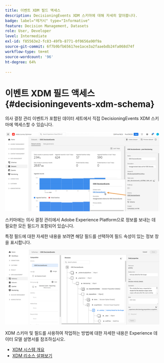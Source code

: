 ```yaml
---
title: 이벤트 XDM 필드 액세스
description: DecisioningEvents XDM 스키마에 대해 자세히 알아봅니다.
badge: label="레거시" type="Informative"
feature: Decision Management, Datasets
role: User, Developer
level: Intermediate
exl-id: f85563e2-fc83-49fb-8771-0f0656a90f9a
source-git-commit: 6f7b9bfb65617ee1ace3a2faaebdb24fa068d74f
workflow-type: tm+mt
source-wordcount: '96'
ht-degree: 64%

---
```


# 이벤트 XDM 필드 액세스 {#decisioningevents-xdm-schema}

의사 결정 관리 이벤트가 포함된 데이터 세트에서 직접 DecisioningEvents XDM 스키마에 액세스할 수 있습니다.

![](../assets/access-schema.png)

스키마에는 의사 결정 관리에서 Adobe Experience Platform으로 정보를 보내는 데 필요한 모든 필드가 포함되어 있습니다.

특정 필드에 대한 자세한 내용을 보려면 해당 필드를 선택하여 필드 속성이 있는 정보 창을 표시합니다.

![](../assets/schema-fields.png)

XDM 스키마 및 필드를 사용하여 작업하는 방법에 대한 자세한 내용은 Experience 데이터 모델 설명서를 참조하십시오.

* [XDM 시스템 개요](https://experienceleague.adobe.com/docs/experience-platform/xdm/home.html?lang=ko)
* [XDM 리소스 살펴보기](https://experienceleague.adobe.com/docs/experience-platform/xdm/ui/explore.html?lang=ko)
